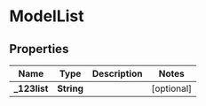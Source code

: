 

# ModelList


## Properties

Name | Type | Description | Notes
------------ | ------------- | ------------- | -------------
**_123list** | **String** |  |  [optional]



